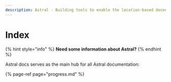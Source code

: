 ```yaml
---
description: Astral - Building tools to enable the location-based decentralized web.
---
```


# Index



{% hint style="info" %}
**Need some information about Astral?**
{% endhint %}

Astral docs serves as the main hub for all Astral documentation:

{% page-ref page="progress.md" %}









